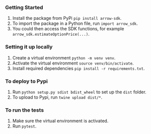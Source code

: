 ### Getting Started

1. Install the package from PyPi `pip install arrow-sdk`.
2. To import the package in a Python file, run `import arrow_sdk`.
3. You could then access the SDK functions, for example `arrow_sdk.estimateOptionPrice(...)`.

### Setting it up locally
1. Create a virtual environment `python -m venv venv`. 
2. Activate the virtual environment `source venv/bin/activate`. 
3. Install required dependencies `pip install -r requirements.txt`. 

### To deploy to Pypi
1. Run `python setup.py sdist bdist_wheel` to set up the `dist` folder.
2. To upload to Pypi, run `twine upload dist/*`.

### To run the tests

1. Make sure the virtual environment is activated. 
2. Run `pytest`. 


